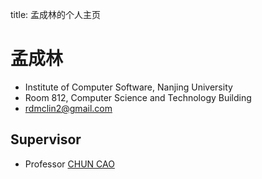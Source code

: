 title: 孟成林的个人主页

# 孟成林

* Institute of Computer Software, Nanjing University
* Room 812, Computer Science and Technology Building
* rdmclin2@gmail.com


## Supervisor

* Professor [CHUN CAO](http://moon.nju.edu.cn/ChunCao "Chun cao")
